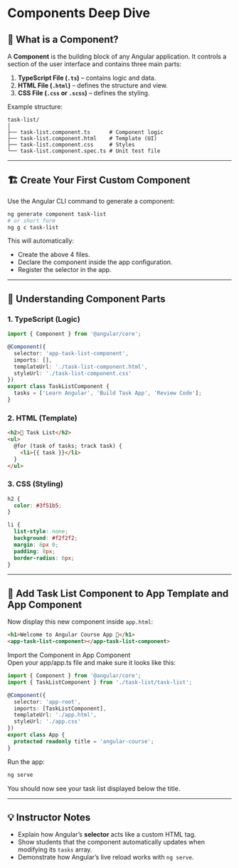 # Components Deep Dive

## 🧩 What is a Component?

A **Component** is the building block of any Angular application. It controls a section of the user interface and contains three main parts:

1. **TypeScript File (`.ts`)** – contains logic and data.
2. **HTML File (`.html`)** – defines the structure and view.
3. **CSS File (`.css` or `.scss`)** – defines the styling.

Example structure:

```
task-list/
│
├── task-list.component.ts      # Component logic
├── task-list.component.html    # Template (UI)
├── task-list.component.css     # Styles
└── task-list.component.spec.ts # Unit test file
```

---

## 🏗️ Create Your First Custom Component

Use the Angular CLI command to generate a component:

```bash
ng generate component task-list
# or short form
ng g c task-list
```

This will automatically:

* Create the above 4 files.
* Declare the component inside the app configuration.
* Register the selector in the app.

---

## 🧠 Understanding Component Parts

### 1. **TypeScript (Logic)**

```typescript
import { Component } from '@angular/core';

@Component({
  selector: 'app-task-list-component',
  imports: [],
  templateUrl: './task-list-component.html',
  styleUrl: './task-list-component.css'
})
export class TaskListComponent {
  tasks = ['Learn Angular', 'Build Task App', 'Review Code'];
}
```

### 2. **HTML (Template)**

```html
<h2>📝 Task List</h2>
<ul>
  @for (task of tasks; track task) {
    <li>{{ task }}</li>
  }
</ul>
```

### 3. **CSS (Styling)**

```css
h2 {
  color: #3f51b5;
}

li {
  list-style: none;
  background: #f2f2f2;
  margin: 6px 0;
  padding: 8px;
  border-radius: 6px;
}
```

---

## 🧩 Add Task List Component to App Template and App Component

Now display this new component inside `app.html`:

```html
<h1>Welcome to Angular Course App 🚀</h1>
<app-task-list-component></app-task-list-component>
```

Import the Component in App Component  
Open your app/app.ts file and make sure it looks like this:

```typescript
import { Component } from '@angular/core';
import { TaskListComponent } from './task-list/task-list';

@Component({
  selector: 'app-root',
  imports: [TaskListComponent],
  templateUrl: './app.html',
  styleUrl: './app.css'
})
export class App {
  protected readonly title = 'angular-course';
}
```

Run the app:

```bash
ng serve
```

You should now see your task list displayed below the title.

---

## 💡 Instructor Notes

* Explain how Angular’s **selector** acts like a custom HTML tag.
* Show students that the component automatically updates when modifying its `tasks` array.
* Demonstrate how Angular’s live reload works with `ng serve`.
